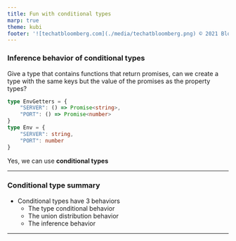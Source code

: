 ```yaml
---
title: Fun with conditional types
marp: true
theme: kubi
footer: '![techatbloomberg.com](./media/techatbloomberg.png) © 2021 Bloomberg Finance L.P. All rights reserved. ![techatbloomberg.com](./media/bloomberg.png)'
---
```


### Inference behavior of conditional types

<question>
Give a type that contains functions that return promises, can we create a type with the same keys but the value of the promises as the property types?

```ts
type EnvGetters = {
    "SERVER": () => Promise<string>,
    "PORT": () => Promise<number>
}
type Env = {
    "SERVER": string,
    "PORT": number
}
```

</question>

<answer>

Yes, we can use **conditional types**

</answer>

--- 

### Conditional type summary

* Conditional types have 3 behaviors
    * The type conditional behavior
    * The union distribution behavior
    * The inference behavior

---